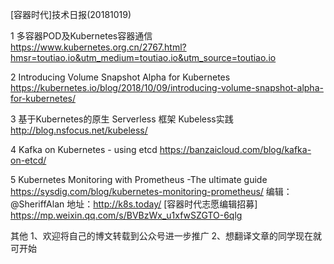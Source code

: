 [容器时代]技术日报(20181019)
  
  1   多容器POD及Kubernetes容器通信 
      https://www.kubernetes.org.cn/2767.html?hmsr=toutiao.io&utm_medium=toutiao.io&utm_source=toutiao.io
  
  2   Introducing Volume Snapshot Alpha for Kubernetes   https://kubernetes.io/blog/2018/10/09/introducing-volume-snapshot-alpha-for-kubernetes/
  
  3   基于Kubernetes的原生 Serverless 框架 Kubeless实践 http://blog.nsfocus.net/kubeless/
  
  4   Kafka on Kubernetes - using etcd https://banzaicloud.com/blog/kafka-on-etcd/
  
  5   Kubernetes Monitoring with Prometheus -The ultimate guide 
      https://sysdig.com/blog/kubernetes-monitoring-prometheus/
编辑：@SheriffAlan
地址：http://k8s.today/
[容器时代志愿编辑招募] https://mp.weixin.qq.com/s/BVBzWx_u1xfwSZGTO-6qlg

其他
1、欢迎将自己的博文转载到公众号进一步推广
2、想翻译文章的同学现在就可开始
